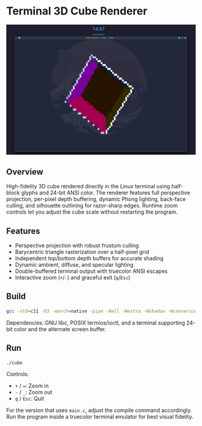 # Terminal 3D Cube Renderer

![Animated cube showcase](img.png)

## Overview

High-fidelity 3D cube rendered directly in the Linux terminal using half-block glyphs and 24-bit ANSI color. The renderer features full perspective projection, per-pixel depth buffering, dynamic Phong lighting, back-face culling, and silhouette outlining for razor-sharp edges. Runtime zoom controls let you adjust the cube scale without restarting the program.

## Features

- Perspective projection with robust frustum culling
- Barycentric triangle rasterization over a half-pixel grid
- Independent top/bottom depth buffers for accurate shading
- Dynamic ambient, diffuse, and specular lighting
- Double-buffered terminal output with truecolor ANSI escapes
- Interactive zoom (`+`/`-`) and graceful exit (`q`/`Esc`)

## Build

```bash
gcc -std=c11 -O3 -march=native -pipe -Wall -Wextra -Wshadow -Wconversion -pedantic cubev1.c -lm -o cube
```

Dependencies: GNU libc, POSIX termios/ioctl, and a terminal supporting 24-bit color and the alternate screen buffer.

## Run

```bash
./cube
```

Controls:
- `+` / `=`: Zoom in
- `-` / `_`: Zoom out
- `q` / `Esc`: Quit

For the version that uses `main.c`, adjust the compile command accordingly. Run the program inside a truecolor terminal emulator for best visual fidelity.